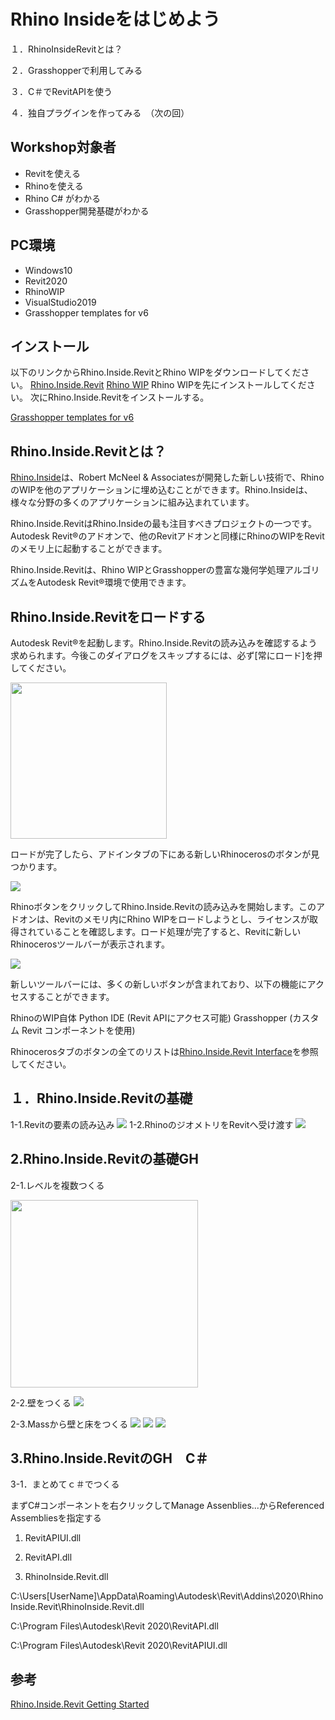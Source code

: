 # Rhino Insideをはじめよう
１．RhinoInsideRevitとは？

２．Grasshopperで利用してみる

３．C＃でRevitAPIを使う

４．独自プラグインを作ってみる　（次の回）

## Workshop対象者
* Revitを使える
* Rhinoを使える
* Rhino C# がわかる
* Grasshopper開発基礎がわかる

## PC環境
* Windows10
* Revit2020
* RhinoWIP
* VisualStudio2019
* Grasshopper templates for v6

## インストール
以下のリンクからRhino.Inside.RevitとRhino WIPをダウンロードしてください。
[Rhino.Inside.Revit](https://www.rhino3d.com/download/rhino.inside-revit/7/wip)
[Rhino WIP](https://www.rhino3d.com/download/rhino/wip)
Rhino WIPを先にインストールしてください。
次にRhino.Inside.Revitをインストールする。

[Grasshopper templates for v6](https://marketplace.visualstudio.com/items?itemName=McNeel.GrasshopperAssemblyforv6)

## Rhino.Inside.Revitとは？
[Rhino.Inside](https://github.com/mcneel/rhino.inside)は、Robert McNeel & Associatesが開発した新しい技術で、RhinoのWIPを他のアプリケーションに埋め込むことができます。Rhino.Insideは、様々な分野の多くのアプリケーションに組み込まれています。

Rhino.Inside.RevitはRhino.Insideの最も注目すべきプロジェクトの一つです。Autodesk Revit®のアドオンで、他のRevitアドオンと同様にRhinoのWIPをRevitのメモリ上に起動することができます。

Rhino.Inside.Revitは、Rhino WIPとGrasshopperの豊富な幾何学処理アルゴリズムをAutodesk Revit®環境で使用できます。

## Rhino.Inside.Revitをロードする

Autodesk Revit®を起動します。Rhino.Inside.Revitの読み込みを確認するよう求められます。今後このダイアログをスキップするには、必ず[常にロード]を押してください。

<img src="https://github.com/yishizu/TokyoAECMeetup/blob/master/RhinoInsideRevitWorkshop/Images/01_load.png" height="250" >


ロードが完了したら、アドインタブの下にある新しいRhinocerosのボタンが見つかります。

<img src="https://github.com/yishizu/TokyoAECMeetup/blob/master/RhinoInsideRevitWorkshop/Images/03_load.png" >


RhinoボタンをクリックしてRhino.Inside.Revitの読み込みを開始します。このアドオンは、Revitのメモリ内にRhino WIPをロードしようとし、ライセンスが取得されていることを確認します。ロード処理が完了すると、Revitに新しいRhinocerosツールバーが表示されます。

<img src="https://github.com/yishizu/TokyoAECMeetup/blob/master/RhinoInsideRevitWorkshop/Images/02_load.png">


新しいツールバーには、多くの新しいボタンが含まれており、以下の機能にアクセスすることができます。

RhinoのWIP自体
Python IDE (Revit APIにアクセス可能)
Grasshopper (カスタム Revit コンポーネントを使用)

Rhinocerosタブのボタンの全てのリストは[Rhino.Inside.Revit Interface](https://www.rhino3d.com/inside/revit/beta/reference/rir-interface)を参照してください。

## １．Rhino.Inside.Revitの基礎

1-1.Revitの要素の読み込み
<img src="https://github.com/yishizu/TokyoAECMeetup/blob/master/RhinoInsideRevitWorkshop/Images/1-1_GetGeometryFromRevit.PNG">
1-2.RhinoのジオメトリをRevitへ受け渡す
<img src="https://github.com/yishizu/TokyoAECMeetup/blob/master/RhinoInsideRevitWorkshop/Images/1-1_MeshGeometry.PNG">
## 2.Rhino.Inside.Revitの基礎GH

2-1.レベルを複数つくる

<img src="https://github.com/yishizu/TokyoAECMeetup/blob/master/RhinoInsideRevitWorkshop/Images/2-1_MakeLevel.PNG" height="300">

2-2.壁をつくる
<img src="https://github.com/yishizu/TokyoAECMeetup/blob/master/RhinoInsideRevitWorkshop/Images/2-2_MakeWall.PNG">

2-3.Massから壁と床をつくる
<img src="https://github.com/yishizu/TokyoAECMeetup/blob/master/RhinoInsideRevitWorkshop/Images/3-1_Walls2.PNG">
<img src="https://github.com/yishizu/TokyoAECMeetup/blob/master/RhinoInsideRevitWorkshop/Images/3-1_Walls.PNG">
<img src="https://github.com/yishizu/TokyoAECMeetup/blob/master/RhinoInsideRevitWorkshop/Images/3-1_Schedule.PNG">

## 3.Rhino.Inside.RevitのGH　C＃

3-1．まとめてｃ＃でつくる

まずC#コンポーネントを右クリックしてManage Assenblies...からReferenced　Assembliesを指定する

1. RevitAPIUI.dll

2. RevitAPI.dll

3. RhinoInside.Revit.dll

C:\Users\[UserName]\AppData\Roaming\Autodesk\Revit\Addins\2020\RhinoInside.Revit\RhinoInside.Revit.dll

C:\Program Files\Autodesk\Revit 2020\RevitAPI.dll

C:\Program Files\Autodesk\Revit 2020\RevitAPIUI.dll




## 参考
[Rhino.Inside.Revit Getting Started](https://www.rhino3d.com/inside/revit/beta/getting-started)
